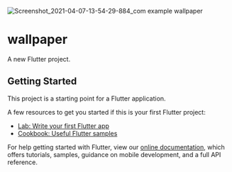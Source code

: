 ![Screenshot_2021-04-07-13-54-29-884_com example wallpaper](https://user-images.githubusercontent.com/27766375/114095266-fd2efd00-989b-11eb-8323-82d36b7261c7.jpg)
# wallpaper

A new Flutter project.

## Getting Started

This project is a starting point for a Flutter application.

A few resources to get you started if this is your first Flutter project:

- [Lab: Write your first Flutter app](https://flutter.dev/docs/get-started/codelab)
- [Cookbook: Useful Flutter samples](https://flutter.dev/docs/cookbook)

For help getting started with Flutter, view our
[online documentation](https://flutter.dev/docs), which offers tutorials,
samples, guidance on mobile development, and a full API reference.
